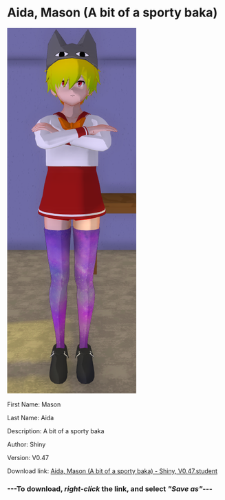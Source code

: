 # Aida, Mason (A bit of a sporty baka)

<img src = "https://raw.githubusercontent.com/Arbiter1223/Daigaku-Gurashi-Custom-Students/master/Students/Files/Aida%2C%20Mason%20(A%20bit%20of%20a%20sporty%20baka).png">

First Name: Mason

Last Name: Aida

Description: A bit of a sporty baka

Author: Shiny

Version: V0.47

Download link: <a href="https://raw.githubusercontent.com/Arbiter1223/Daigaku-Gurashi-Custom-Students/master/Students/Files/Aida%2C%20Mason%20(A%20bit%20of%20a%20sporty%20baka)%20-%20Shiny%2C%20V0.47.student">Aida, Mason (A bit of a sporty baka) - Shiny, V0.47.student</a>

### ---**To download, _right-click_ the link, and select _"Save as"_**---
